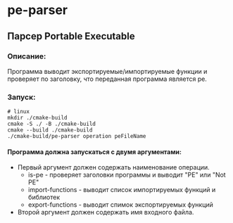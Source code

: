 # pe-parser

## Парсер Portable Executable
### Описание:
Программа выводит экспортируемые/импортируемые функции и проверяет по заголовку, что переданная программа является pe.
### Запуск:
```
# linux
mkdir ./cmake-build
cmake -S ./ -B ./cmake-build
cmake --build ./cmake-build
./cmake-build/pe-parser operation peFileName
```
#### Программа должна запускаться с двумя аргументами:
* Первый аргумент должен содержать наименование операции.
    * is-pe - проверяет заголовки программы и выводит "PE" или "Not PE"
    * import-functions - выводит список импортируемых функций и библиотек
    * export-functions - выводит спимок экспортируемых функций
* Второй аргумент должен содержать имя входного файла.
